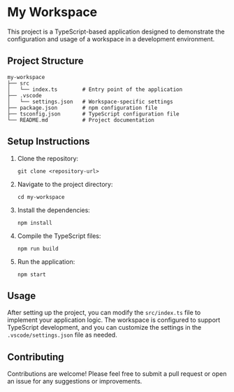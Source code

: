 # My Workspace

This project is a TypeScript-based application designed to demonstrate the configuration and usage of a workspace in a development environment.

## Project Structure

```
my-workspace
├── src
│   └── index.ts        # Entry point of the application
├── .vscode
│   └── settings.json   # Workspace-specific settings
├── package.json        # npm configuration file
├── tsconfig.json       # TypeScript configuration file
└── README.md           # Project documentation
```

## Setup Instructions

1. Clone the repository:
   ```
   git clone <repository-url>
   ```

2. Navigate to the project directory:
   ```
   cd my-workspace
   ```

3. Install the dependencies:
   ```
   npm install
   ```

4. Compile the TypeScript files:
   ```
   npm run build
   ```

5. Run the application:
   ```
   npm start
   ```

## Usage

After setting up the project, you can modify the `src/index.ts` file to implement your application logic. The workspace is configured to support TypeScript development, and you can customize the settings in the `.vscode/settings.json` file as needed.

## Contributing

Contributions are welcome! Please feel free to submit a pull request or open an issue for any suggestions or improvements.